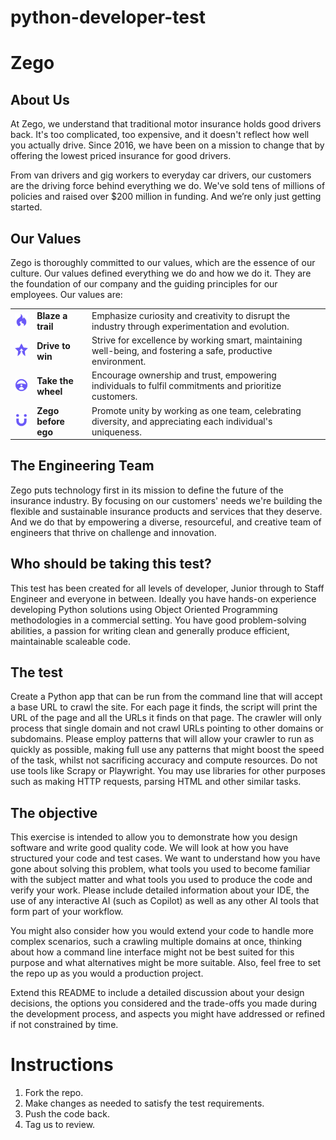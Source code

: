 # python-developer-test

# Zego

## About Us
At Zego, we understand that traditional motor insurance holds good drivers back. 
It's too complicated, too expensive, and it doesn't reflect how well you actually drive. 
Since 2016, we have been on a mission to change that by offering the lowest priced insurance for good drivers.

From van drivers and gig workers to everyday car drivers, our customers are the driving force behind everything we do. 
We've sold tens of millions of policies and raised over $200 million in funding. And we’re only just getting started.

## Our Values
Zego is thoroughly committed to our values, which are the essence of our culture. Our values defined everything we do and how we do it. 
They are the foundation of our company and the guiding principles for our employees. Our values are:

<table>
    <tr><td><img src="doc/assets/blaze_a_trail.png?raw=true" alt="Blaze a trail" width=50></td><td><b>Blaze a trail</b></td><td>Emphasize curiosity and creativity to disrupt the industry through experimentation and evolution.</td></tr>
    <tr><td><img src="doc/assets/drive_to_win.png?raw=true" alt="Drive to win" width=50></td><td><b>Drive to win</b></td><td>Strive for excellence by working smart, maintaining well-being, and fostering a safe, productive environment.</td></tr>
    <tr><td><img src="doc/assets/take_the_wheel.png?raw=true" alt="Take the wheel" width=50></td><td><b>Take the wheel</b></td><td>Encourage ownership and trust, empowering individuals to fulfil commitments and prioritize customers.</td></tr>
    <tr><td><img src="doc/assets/zego_before_ego.png?raw=true" alt="Zego before ego" width=50></td><td><b>Zego before ego</b></td><td>Promote unity by working as one team, celebrating diversity, and appreciating each individual's uniqueness.</td></tr>
</table>

## The Engineering Team
Zego puts technology first in its mission to define the future of the insurance industry.
By focusing on our customers' needs we're building the flexible and sustainable insurance products 
and services that they deserve. And we do that by empowering a diverse, resourceful, and creative 
team of engineers that thrive on challenge and innovation.

## Who should be taking this test?
This test has been created for all levels of developer, Junior through to Staff Engineer and everyone in between.
Ideally you have hands-on experience developing Python solutions using Object Oriented Programming methodologies in a commercial setting.
You have good problem-solving abilities, a passion for writing clean and generally produce efficient, maintainable scaleable code. 

## The test
Create a Python app that can be run from the command line that will accept a base URL to crawl the site.
For each page it finds, the script will print the URL of the page and all the URLs it finds on that page.
The crawler will only process that single domain and not crawl URLs pointing to other domains or subdomains.
Please employ patterns that will allow your crawler to run as quickly as possible, making full use any
patterns that might boost the speed of the task, whilst not sacrificing accuracy and compute resources.
Do not use tools like Scrapy or Playwright. You may use libraries for other purposes such as making HTTP requests, parsing HTML and other similar tasks.

## The objective
This exercise is intended to allow you to demonstrate how you design software and write good quality code.
We will look at how you have structured your code and test cases. We want to understand how you have gone about
solving this problem, what tools you used to become familiar with the subject matter and what tools you used to
produce the code and verify your work. Please include detailed information about your IDE, the use of any
interactive AI (such as Copilot) as well as any other AI tools that form part of your workflow.

You might also consider how you would extend your code to handle more complex scenarios, such a crawling
multiple domains at once, thinking about how a command line interface might not be best suited for this purpose
and what alternatives might be more suitable. Also, feel free to set the repo up as you would a production project.

Extend this README to include a detailed discussion about your design decisions, the options you considered and
the trade-offs you made during the development process, and aspects you might have addressed or refined if not constrained by time.

# Instructions
1. Fork the repo.
2. Make changes as needed to satisfy the test requirements.
3. Push the code back.
4. Tag us to review.


